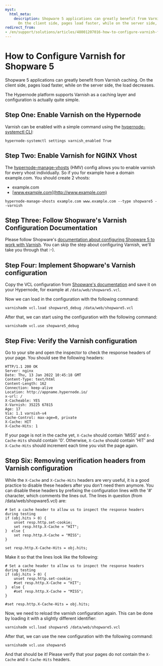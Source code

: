 ```yaml
---
myst:
  html_meta:
    description: Shopware 5 applications can greatly benefit from Varnish caching.
      On the client side, pages load faster, while on the server side, the load decreases.
redirect_from:
- /en/support/solutions/articles/48001207016-how-to-configure-varnish-for-shopware-5/
---
```


<!-- source: https://support.hypernode.com/en/support/solutions/articles/48001207016-how-to-configure-varnish-for-shopware-5/ -->

# How to Configure Varnish for Shopware 5

Shopware 5 applications can greatly benefit from Varnish caching. On the client side, pages load faster, while on the server side, the load decreases.

The Hypernode platform supports Varnish as a caching layer and configuration is actually quite simple.

## Step One: Enable Varnish on the Hypernode

Varnish can be enabled with a simple command using the [hypernode-systemctl CLI](https://support.hypernode.com/en/hypernode/tools/how-to-use-the-hypernode-systemctl-cli-tool):

`hypernode-systemctl settings varnish_enabled True`

## Step Two: Enable Varnish for NGINX Vhost

The [hypernode-manage-vhosts](https://support.hypernode.com/en/hypernode/nginx/hypernode-managed-vhosts) (HMV) config allows you to enable varnish for every vhost individually. So if you for example have a domain example.com. You should create 2 vhosts:

- example.com
- [www.example.com](http://www.example.com)

`hypernode-manage-vhosts example.com www.example.com --type shopware5 --varnish`

## Step Three: Follow Shopware's Varnish Configuration Documentation

Please follow Shopware's [documentation about configuring Shopware 5 to work with Varnish](https://developers.shopware.com/sysadmins-guide/varnish-setup/). You can skip the step about configuring Varnish, we'll take you through that :-).

## Step Four: Implement Shopware's Varnish configuration

Copy the VCL configuration from [Shopware's documentation](https://developers.shopware.com/sysadmins-guide/varnish-setup/) and save it on your Hypernode, for example at `/data/web/shopware5.vcl`.

Now we can load in the configuration with the following command:

`varnishadm vcl.load shopware5_debug /data/web/shopware5.vcl`

After that, we can start using the configuration with the following command:

`varnishadm vcl.use shopware5_debug`

## Step Five: Verify the Varnish configuration

Go to your site and open the inspector to check the response headers of your page. You should see the following headers:

```
HTTP/1.1 200 OK
Server: nginx
Date: Thu, 13 Jan 2022 10:45:18 GMT
Content-Type: text/html
Content-Length: 162
Connection: keep-alive
Location: http://appname.hypernode.io/
x-url: /
X-Cacheable: YES
X-Varnish: 35225 67815
Age: 17
Via: 1.1 varnish-v4
Cache-Control: max-age=0, private
X-Cache: HIT
X-Cache-Hits: 1
```

If your page is not in the cache yet, `X-Cache` should contain 'MISS' and `X-Cache-Hits` should contain '0'. Otherwise, `X-Cache` should contain 'HIT' and `X-Cache-Hits` should increment each time you visit the page again.

## Step Six: Removing verification headers from Varnish configuration

While the `X-Cache` and `X-Cache-Hits` headers are very useful, it is a good practice to disable these headers after you don't need them anymore. You can disable these headers by prefixing the configuration lines with the '#' character, which comments the lines out. The lines in question (from /data/web/shopware5.vcl) are:

```
# Set a cache header to allow us to inspect the response headers during testing
if (obj.hits > 0) {
    unset resp.http.set-cookie;
    set resp.http.X-Cache = "HIT";
}  else {
    set resp.http.X-Cache = "MISS";
}

set resp.http.X-Cache-Hits = obj.hits;
```

Make it so that the lines look like the following:

```
# Set a cache header to allow us to inspect the response headers during testing
if (obj.hits > 0) {
    unset resp.http.set-cookie;
    #set resp.http.X-Cache = "HIT";
}  else {
    #set resp.http.X-Cache = "MISS";
}

#set resp.http.X-Cache-Hits = obj.hits;
```

Now, we need to reload the varnish configuration again. This can be done by loading it with a slightly different identifier:

`varnishadm vcl.load shopware5 /data/web/shopware5.vcl`

After that, we can use the new configuration with the following command:

`varnishadm vcl.use shopware5`

And that should be it! Please verify that your pages do not contain the `X-Cache` and `X-Cache-Hits` headers.
